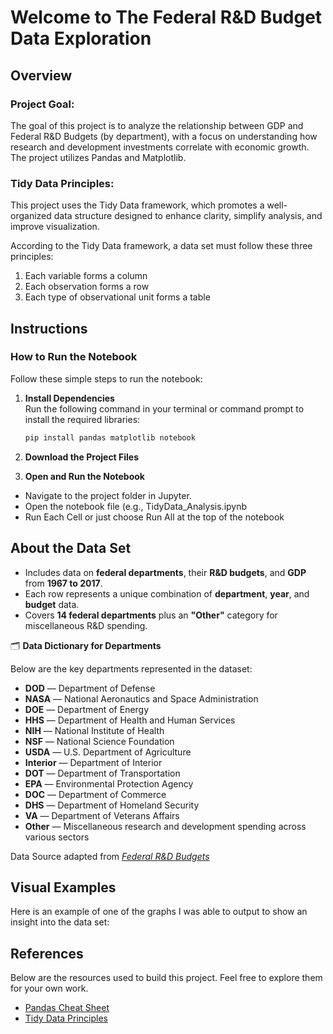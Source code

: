 # Welcome to The Federal R&D Budget Data Exploration

## Overview 
### **Project Goal**:
The goal of this project is to analyze the relationship between GDP and Federal R&D Budgets (by department), with a focus on understanding how research and development investments correlate with economic growth. The project utilizes Pandas and Matplotlib.
### Tidy Data Principles:
This project uses the Tidy Data framework, which promotes a well-organized data structure designed to enhance clarity, simplify analysis, and improve visualization. 

According to the Tidy Data framework, a data set must follow these three principles:

1. Each variable forms a column
2. Each observation forms a row
3. Each type of observational unit forms a table

## Instructions
### **How to Run the Notebook**

Follow these simple steps to run the notebook:

1. **Install Dependencies**  
   Run the following command in your terminal or command prompt to install the required libraries:  
   ```bash
   pip install pandas matplotlib notebook
2. **Download the Project Files**

3. **Open and Run the Notebook**
- Navigate to the project folder in Jupyter.
- Open the notebook file (e.g., TidyData_Analysis.ipynb
- Run Each Cell  or just choose Run All at the top of the notebook


##  About the Data Set

- Includes data on **federal departments**, their **R&D budgets**, and **GDP** from **1967 to 2017**.  
- Each row represents a unique combination of **department**, **year**, and **budget** data.  
- Covers **14 federal departments** plus an **"Other"** category for miscellaneous R&D spending.  

🗂️ **Data Dictionary for Departments**

Below are the key departments represented in the dataset:

- **DOD** — Department of Defense  
- **NASA** — National Aeronautics and Space Administration  
- **DOE** — Department of Energy  
- **HHS** — Department of Health and Human Services  
- **NIH** — National Institute of Health  
- **NSF** — National Science Foundation  
- **USDA** — U.S. Department of Agriculture  
- **Interior** — Department of Interior  
- **DOT** — Department of Transportation  
- **EPA** — Environmental Protection Agency  
- **DOC** — Department of Commerce  
- **DHS** — Department of Homeland Security  
- **VA** — Department of Veterans Affairs  
- **Other** — Miscellaneous research and development spending across various sectors  

Data Source adapted from *[Federal R&D Budgets](https://github.com/rfordatascience/tidytuesday/blob/main/data/2019/2019-02-12/readme.md)*

## Visual Examples
Here is an example of one of the graphs I was able to output to show an insight into the data set: 


## References
Below are the resources used to build this project. Feel free to explore them for your own work.  

- [Pandas Cheat Sheet](https://pandas.pydata.org/Pandas_Cheat_Sheet.pdf)
- [Tidy  Data Principles](https://vita.had.co.nz/papers/tidy-data.pdf)

